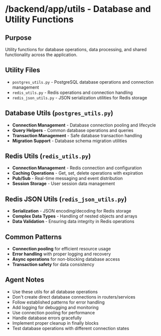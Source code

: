 # /backend/app/utils - Database and Utility Functions

## Purpose

Utility functions for database operations, data processing, and shared functionality across the application.

## Utility Files

- `postgres_utils.py` - PostgreSQL database operations and connection management
- `redis_utils.py` - Redis operations and connection handling
- `redis_json_utils.py` - JSON serialization utilities for Redis storage

## Database Utils (`postgres_utils.py`)

- **Connection Management** - Database connection pooling and lifecycle
- **Query Helpers** - Common database operations and queries
- **Transaction Management** - Safe database transaction handling
- **Migration Support** - Database schema migration utilities

## Redis Utils (`redis_utils.py`)

- **Connection Management** - Redis connection and configuration
- **Caching Operations** - Get, set, delete operations with expiration
- **Pub/Sub** - Real-time messaging and event distribution
- **Session Storage** - User session data management

## Redis JSON Utils (`redis_json_utils.py`)

- **Serialization** - JSON encoding/decoding for Redis storage
- **Complex Data Types** - Handling of nested objects and arrays
- **Data Validation** - Ensuring data integrity in Redis operations

## Common Patterns

- **Connection pooling** for efficient resource usage
- **Error handling** with proper logging and recovery
- **Async operations** for non-blocking database access
- **Transaction safety** for data consistency

## Agent Notes

- Use these utils for all database operations
- Don't create direct database connections in routers/services
- Follow established patterns for error handling
- Add logging for debugging and monitoring
- Use connection pooling for performance
- Handle database errors gracefully
- Implement proper cleanup in finally blocks
- Test database operations with different connection states
